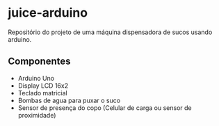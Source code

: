 # juice-arduino
Repositório do projeto de uma máquina dispensadora de sucos usando arduino.


## Componentes
- Arduino Uno 
- Display LCD 16x2 
- Teclado matricial 
- Bombas de agua para puxar o suco
- Sensor de presença do copo (Celular de carga ou sensor de proximidade)

